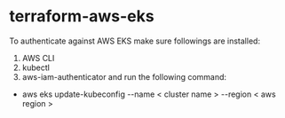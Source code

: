 # terraform-aws-eks

To authenticate against AWS EKS make sure followings are installed:
1. AWS CLI
2. kubectl
3. aws-iam-authenticator and run the following command:

* aws eks update-kubeconfig  --name < cluster name > --region < aws region >
